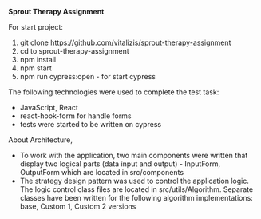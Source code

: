 **Sprout Therapy Assignment**

For start project:

1. git clone https://github.com/vitalizis/sprout-therapy-assignment
2. cd to sprout-therapy-assignment
3. npm install 
4. npm start
5. npm run cypress:open - for start cypress


The following technologies were used to complete the test task:
- JavaScript, React
- react-hook-form for handle forms
- tests were started to be written on cypress

About Architecture,
- To work with the application, two main components were written that display two logical parts (data input and output) - InputForm, OutputForm which are located
 in src/components
 - The strategy design pattern was used to control the application logic. The logic control class files are located in src/utils/Algorithm. 
Separate classes have been written for the following algorithm implementations: base, Custom 1, Custom 2 versions
